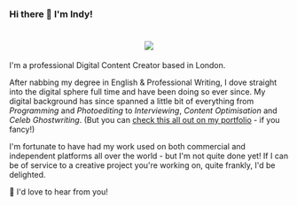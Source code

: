 ### Hi there 👋 I'm Indy! 

<h1 align="center">
 <img src="https://i.ibb.co/Hh1wM10/Git-banner.png" />
</h1>

I'm a professional Digital Content Creator based in London. </p>

<p>After nabbing my degree in English & Professional Writing, I dove straight into the digital sphere full time and have been doing so ever since. My digital background has since spanned a little bit of everything from <em>Programming</em> and <em>Photoediting</em> to <em>Interviewing</em>, <em>Content Optimisation</em> and <em>Celeb Ghostwriting</em>. (But you can <a href="https://www.indianawest.co.uk">check this all out on my portfolio</a> - if you fancy!)</p>

<p>I'm fortunate to have had my work used on both commercial and independent platforms all over the world - but I'm not quite done yet! If I can be of service to a creative project you're working on, quite frankly, I'd be delighted.</p>

<p>💬 I'd love to hear from you!</p>
